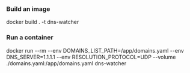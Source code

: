 ### Build an image

docker build . -t dns-watcher

### Run a container

docker run --rm --env DOMAINS_LIST_PATH=/app/domains.yaml --env DNS_SERVER=1.1.1.1 --env RESOLUTION_PROTOCOL=UDP --volume ./domains.yaml:/app/domains.yaml dns-watcher
